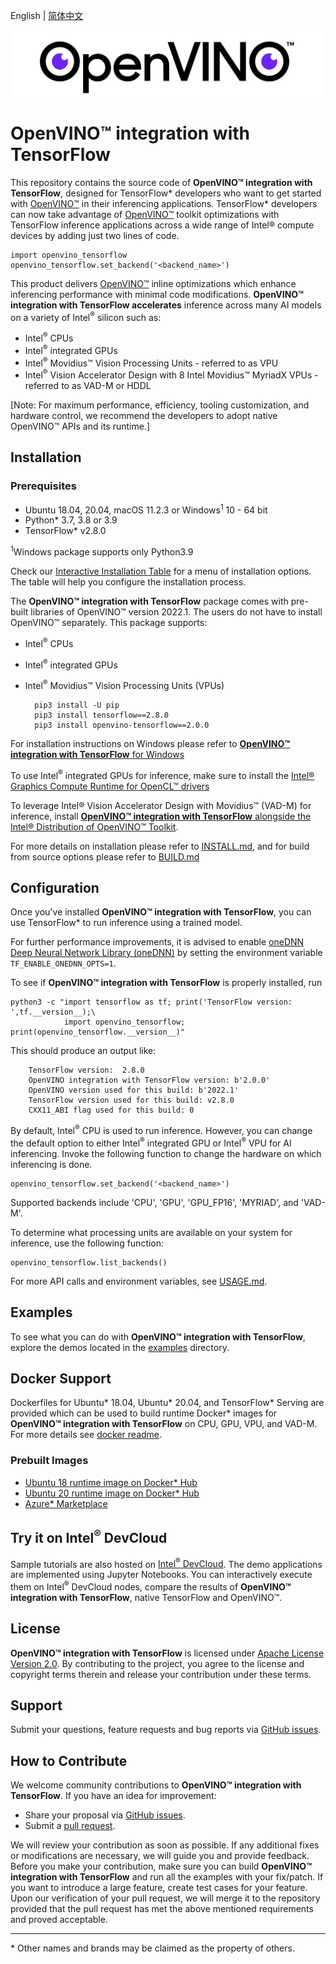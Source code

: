 <p>English | <a href="./README_cn.md">简体中文</a></p>

<p align="center">
  <img src="images/openvino_wbgd.png">
</p>

# **OpenVINO™ integration with TensorFlow**

This repository contains the source code of **OpenVINO™ integration with TensorFlow**, designed for TensorFlow* developers who want to get started with [OpenVINO™](https://software.intel.com/content/www/us/en/develop/tools/openvino-toolkit.html) in their inferencing applications. TensorFlow* developers can now take advantage of [OpenVINO™](https://software.intel.com/content/www/us/en/develop/tools/openvino-toolkit.html) toolkit optimizations with TensorFlow inference applications across a wide range of Intel® compute devices by adding just two lines of code.

    import openvino_tensorflow
    openvino_tensorflow.set_backend('<backend_name>')

This product delivers [OpenVINO™](https://software.intel.com/content/www/us/en/develop/tools/openvino-toolkit.html) inline optimizations which enhance inferencing performance with minimal code modifications.  **OpenVINO™ integration with TensorFlow accelerates** inference across many AI models on a variety of Intel<sup>®</sup> silicon such as:

- Intel<sup>®</sup> CPUs
- Intel<sup>®</sup> integrated GPUs
- Intel<sup>®</sup> Movidius™ Vision Processing Units - referred to as VPU
- Intel<sup>®</sup> Vision Accelerator Design with 8 Intel Movidius™ MyriadX VPUs - referred to as VAD-M or HDDL

[Note: For maximum performance, efficiency, tooling customization, and hardware control, we recommend the developers to adopt native OpenVINO™ APIs and its runtime.]

## Installation
### Prerequisites

- Ubuntu 18.04, 20.04, macOS 11.2.3 or Windows<sup>1</sup> 10 - 64 bit
- Python* 3.7, 3.8 or 3.9
- TensorFlow* v2.8.0

<sup>1</sup>Windows package supports only Python3.9 

Check our [Interactive Installation Table](https://openvinotoolkit.github.io/openvino_tensorflow/) for a menu of installation options. The table will help you configure the installation process.

The **OpenVINO™ integration with TensorFlow** package comes with pre-built libraries of OpenVINO™ version 2022.1. The users do not have to install OpenVINO™ separately. This package supports:
- Intel<sup>®</sup> CPUs
- Intel<sup>®</sup> integrated GPUs
- Intel<sup>®</sup> Movidius™ Vision Processing Units (VPUs)


        pip3 install -U pip
        pip3 install tensorflow==2.8.0
        pip3 install openvino-tensorflow==2.0.0

For installation instructions on Windows please refer to [**OpenVINO™ integration with TensorFlow** for Windows ](docs/INSTALL.md#InstallOpenVINOintegrationwithTensorFlowalongsideTensorFlow)

To use Intel<sup>®</sup> integrated GPUs for inference, make sure to install the [Intel® Graphics Compute Runtime for OpenCL™ drivers](https://docs.openvino.ai/latest/openvino_docs_install_guides_installing_openvino_linux.html#install-gpu)

To leverage Intel® Vision Accelerator Design with Movidius™ (VAD-M) for inference, install [**OpenVINO™ integration with TensorFlow** alongside the Intel® Distribution of OpenVINO™ Toolkit](docs/INSTALL.md#12-install-openvino-integration-with-tensorflow-alongside-the-intel-distribution-of-openvino-toolkit).

For more details on installation please refer to [INSTALL.md](docs/INSTALL.md), and for build from source options please refer to [BUILD.md](docs/BUILD.md)

## Configuration

Once you've installed **OpenVINO™ integration with TensorFlow**, you can use TensorFlow* to run inference using a trained model.

For further performance improvements, it is advised to enable [oneDNN Deep Neural Network Library (oneDNN)](https://github.com/oneapi-src/oneDNN) by setting the environment variable `TF_ENABLE_ONEDNN_OPTS=1`.

To see if **OpenVINO™ integration with TensorFlow** is properly installed, run

    python3 -c "import tensorflow as tf; print('TensorFlow version: ',tf.__version__);\
                import openvino_tensorflow; print(openvino_tensorflow.__version__)"

This should produce an output like:

        TensorFlow version:  2.8.0
        OpenVINO integration with TensorFlow version: b'2.0.0'
        OpenVINO version used for this build: b'2022.1'
        TensorFlow version used for this build: v2.8.0
        CXX11_ABI flag used for this build: 0

By default, Intel<sup>®</sup> CPU is used to run inference. However, you can change the default option to either Intel<sup>®</sup> integrated GPU or Intel<sup>®</sup> VPU for AI inferencing. Invoke the following function to change the hardware on which inferencing is done.

    openvino_tensorflow.set_backend('<backend_name>')

Supported backends include 'CPU', 'GPU', 'GPU_FP16', 'MYRIAD', and 'VAD-M'.

To determine what processing units are available on your system for inference, use the following function:

    openvino_tensorflow.list_backends()
For more API calls and environment variables, see [USAGE.md](docs/USAGE.md).


## Examples

To see what you can do with **OpenVINO™ integration with TensorFlow**, explore the demos located in the [examples](./examples) directory.  

## Docker Support
Dockerfiles for Ubuntu* 18.04, Ubuntu* 20.04, and TensorFlow* Serving are provided which can be used to build runtime Docker* images for **OpenVINO™ integration with TensorFlow** on CPU, GPU, VPU, and VAD-M. 
For more details see [docker readme](docker/README.md).

### Prebuilt Images

- [Ubuntu 18 runtime image on Docker* Hub](https://hub.docker.com/r/openvino/openvino_tensorflow_ubuntu18_runtime)
- [Ubuntu 20 runtime image on Docker* Hub](https://hub.docker.com/r/openvino/openvino_tensorflow_ubuntu20_runtime)
- [Azure* Marketplace](https://azuremarketplace.microsoft.com/en-us/marketplace/apps/intel_corporation.openvinotensorflow)

## Try it on Intel<sup>®</sup> DevCloud
Sample tutorials are also hosted on [Intel<sup>®</sup> DevCloud](https://www.intel.com/content/www/us/en/developer/tools/devcloud/edge/build/ovtfoverview.html). The demo applications are implemented using Jupyter Notebooks. You can interactively execute them on Intel<sup>®</sup> DevCloud nodes, compare the results of **OpenVINO™ integration with TensorFlow**, native TensorFlow and OpenVINO™. 

## License
**OpenVINO™ integration with TensorFlow** is licensed under [Apache License Version 2.0](LICENSE).
By contributing to the project, you agree to the license and copyright terms therein
and release your contribution under these terms.

## Support

Submit your questions, feature requests and bug reports via [GitHub issues](https://github.com/openvinotoolkit/openvino_tensorflow/issues).

## How to Contribute

We welcome community contributions to **OpenVINO™ integration with TensorFlow**. If you have an idea for improvement:

* Share your proposal via [GitHub issues](https://github.com/openvinotoolkit/openvino_tensorflow/issues).
* Submit a [pull request](https://github.com/openvinotoolkit/openvino_tensorflow/pulls).

We will review your contribution as soon as possible. If any additional fixes or modifications are necessary, we will guide you and provide feedback. Before you make your contribution, make sure you can build **OpenVINO™ integration with TensorFlow** and run all the examples with your fix/patch. If you want to introduce a large feature, create test cases for your feature. Upon our verification of your pull request, we will merge it to the repository provided that the pull request has met the above mentioned requirements and proved acceptable.

---
\* Other names and brands may be claimed as the property of others.